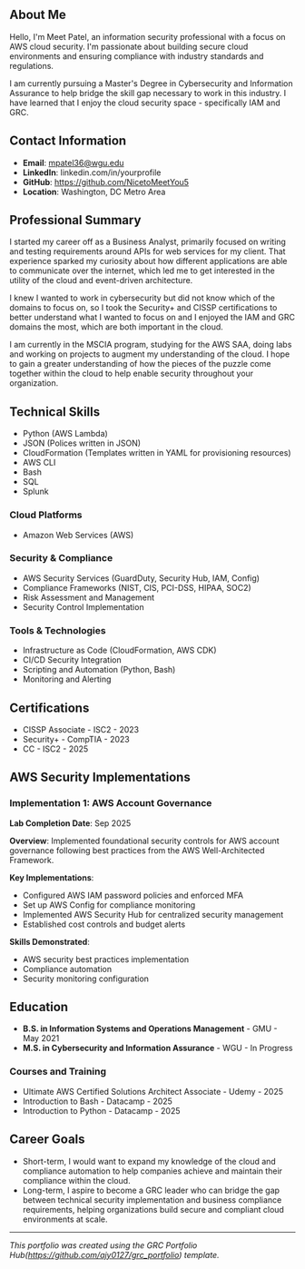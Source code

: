 ## About Me

Hello, I'm Meet Patel, an information security professional with a focus on AWS cloud security. I'm passionate about building secure cloud environments and ensuring compliance with industry standards and regulations.

I am currently pursuing a Master's Degree in Cybersecurity and Information Assurance to help bridge the skill gap necessary to work in this industry. I have learned that I enjoy the cloud security space - specifically IAM and GRC.

## Contact Information

- **Email**: mpatel36@wgu.edu
- **LinkedIn**: linkedin.com/in/yourprofile 
- **GitHub**: https://github.com/NicetoMeetYou5
- **Location**: Washington, DC Metro Area

## Professional Summary

I started my career off as a Business Analyst, primarily focused on writing and testing requirements around APIs for web services for my client. That experience sparked my curiosity about how different applications are able to communicate over the internet, which led me to get interested in the utility of the cloud and event-driven architecture.

I knew I wanted to work in cybersecurity but did not know which of the domains to focus on, so I took the Security+ and CISSP certifications to better understand what I wanted to focus on and I enjoyed the IAM and GRC domains the most, which are both important in the cloud.

I am currently in the MSCIA program, studying for the AWS SAA, doing labs and working on projects to augment my understanding of the cloud. I hope to gain a greater understanding of how the pieces of the puzzle come together within the cloud to help enable security throughout your organization.

## Technical Skills
- Python (AWS Lambda)
- JSON (Polices written in JSON)
- CloudFormation (Templates written in YAML for provisioning resources)
- AWS CLI 
- Bash
- SQL
- Splunk
  
### Cloud Platforms
- Amazon Web Services (AWS)

### Security & Compliance
- AWS Security Services (GuardDuty, Security Hub, IAM, Config)
- Compliance Frameworks (NIST, CIS, PCI-DSS, HIPAA, SOC2)
- Risk Assessment and Management
- Security Control Implementation

### Tools & Technologies
- Infrastructure as Code (CloudFormation, AWS CDK)
- CI/CD Security Integration
- Scripting and Automation (Python, Bash)
- Monitoring and Alerting

## Certifications
- CISSP Associate - ISC2 - 2023
- Security+ - CompTIA - 2023
- CC - ISC2 - 2025

## AWS Security Implementations

### Implementation 1: AWS Account Governance

**Lab Completion Date**: Sep 2025

**Overview**: Implemented foundational security controls for AWS account governance following best practices from the AWS Well-Architected Framework.

**Key Implementations**:
- Configured AWS IAM password policies and enforced MFA
- Set up AWS Config for compliance monitoring
- Implemented AWS Security Hub for centralized security management
- Established cost controls and budget alerts

**Skills Demonstrated**:
- AWS security best practices implementation
- Compliance automation
- Security monitoring configuration

## Education

- **B.S. in Information Systems and Operations Management** - GMU - May 2021
- **M.S. in Cybersecurity and Information Assurance** - WGU - In Progress

### Courses and Training
- Ultimate AWS Certified Solutions Architect Associate - Udemy - 2025
- Introduction to Bash - Datacamp - 2025
- Introduction to Python - Datacamp - 2025

## Career Goals
- Short-term, I would want to expand my knowledge of the cloud and compliance automation to help companies achieve and maintain their compliance within the cloud. 
- Long-term, I aspire to become a GRC leader who can bridge the gap between technical security implementation and business compliance requirements, helping organizations build secure and compliant cloud environments at scale.

---

*This portfolio was created using the GRC Portfolio Hub(https://github.com/ajy0127/grc_portfolio) template.* 
